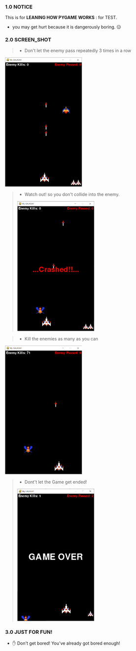 
### 1.0 NOTICE

This is for __LEANING HOW PYGAME WORKS__ : for TEST.
 - you may get hurt because it is dangerously boring. 😑

### 2.0 SCREEN_SHOT

> - Don't let the enemy pass repeatedly 3 times in a row

<img src="statics\screen_shot_00.png" width="250">

> - Watch out! so you don't collide into the enemy.
> <img src="statics\screen_shot_01.png" width="250">

> - Kill the enemies as many as you can

<img src="statics\screen_shot_02.png" width="250">

> - Dont't let the Game get ended!
> <img src="statics\screen_shot_03.png" width="250">

### 3.0 JUST FOR FUN!

* ✋ Don't get bored! You've already got bored enough!
